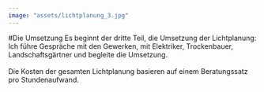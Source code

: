 ```yaml
---
image: "assets/lichtplanung_3.jpg"
---
```


#Die Umsetzung
Es beginnt der dritte Teil, die Umsetzung der Lichtplanung: Ich führe Gespräche mit den Gewerken, mit Elektriker, Trockenbauer, Landschaftsgärtner und begleite die Umsetzung.<br><br> Die Kosten der gesamten Lichtplanung basieren auf einem Beratungssatz pro Stundenaufwand.